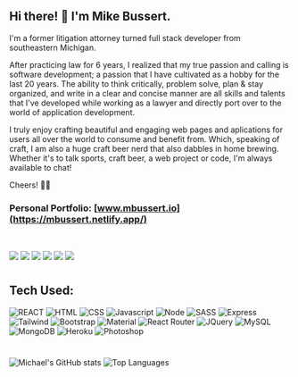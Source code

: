 ## Hi there! 👋 I'm Mike Bussert.

I'm a former litigation attorney turned full stack developer from southeastern Michigan.

After practicing law for 6 years, I realized that my true passion and calling is software development; a passion that I have cultivated as a hobby for the last 20 years. The ability to think critically, problem solve, plan & stay organized, and write in a clear and concise manner are all skills and talents that I've developed while working as a lawyer and directly port over to the world of application development.

I truly enjoy crafting beautiful and engaging web pages and aplications for users all over the world to consume and benefit from. Which, speaking of craft, I am also a huge craft beer nerd that also dabbles in home brewing. Whether it's to talk sports, craft beer, a web project or code, I'm always available to chat!

Cheers! 🍺🍺

### Personal Portfolio: [www.mbussert.io](https://mbussert.netlify.app/)

<br>

<a href="https://www.linkedin.com/in/michaelbussert/" target="_blank"><img src="https://img.shields.io/badge/LinkedIn-0077B5?style=for-the-badge&logo=linkedin&logoColor=white" /></a> <a href="mailto: mbussert@gmail.com" target="_blank"><img src="https://img.shields.io/badge/Gmail-D14836?style=for-the-badge&logo=gmail&logoColor=white" /></a> <a href="https://github.com/mbussert" target="_blank"><img src="https://img.shields.io/badge/GitHub-100000?style=for-the-badge&logo=github&logoColor=white"></a> <a href="https://www.twitter.com/mbussert"><img src="https://img.shields.io/badge/Twitter-1DA1F2?style=for-the-badge&logo=twitter&logoColor=white" target="_blank"></a> <a href="https://bitbucket.org/mbussert/"><img src="https://img.shields.io/badge/Bitbucket-330F63?style=for-the-badge&logo=bitbucket&logoColor=white" target="_blank"></a>
<a href="https://stackexchange.com/users/20496082/michael-bussert" target="_blank"><img src="https://img.shields.io/badge/Stack_Overflow-FE7A16?style=for-the-badge&logo=stack-overflow&logoColor=white"></a>

#

## Tech Used:

![REACT](https://img.shields.io/badge/React-20232A?style=for-the-badge&logo=react&logoColor=61DAFB) ![HTML](https://img.shields.io/badge/HTML5-E34F26?style=for-the-badge&logo=html5&logoColor=white) ![CSS](https://img.shields.io/badge/CSS3-1572B6?style=for-the-badge&logo=css3&logoColor=white) ![Javascript](https://img.shields.io/badge/JavaScript-F7DF1E?style=for-the-badge&logo=javascript&logoColor=black) ![Node](https://img.shields.io/badge/Node.js-43853D?style=for-the-badge&logo=node.js&logoColor=white) ![SASS](https://img.shields.io/badge/Sass-CC6699?style=for-the-badge&logo=sass&logoColor=white) ![Express](https://img.shields.io/badge/Express.js-404D59?style=for-the-badge) ![Tailwind](https://img.shields.io/badge/Tailwind_CSS-38B2AC?style=for-the-badge&logo=tailwind-css&logoColor=white) ![Bootstrap](https://img.shields.io/badge/Bootstrap-563D7C?style=for-the-badge&logo=bootstrap&logoColor=white) ![Material](https://img.shields.io/badge/Material--UI-0081CB?style=for-the-badge&logo=material-ui&logoColor=white) ![React Router](https://img.shields.io/badge/React_Router-CA4245?style=for-the-badge&logo=react-router&logoColor=white) ![JQuery](https://img.shields.io/badge/jQuery-0769AD?style=for-the-badge&logo=jquery&logoColor=white) ![MySQL](https://img.shields.io/badge/MySQL-00000F?style=for-the-badge&logo=mysql&logoColor=white) ![MongoDB](https://img.shields.io/badge/MongoDB-4EA94B?style=for-the-badge&logo=mongodb&logoColor=white) ![Heroku](https://img.shields.io/badge/Heroku-430098?style=for-the-badge&logo=heroku&logoColor=white) ![Photoshop](https://aleen42.github.io/badges/src/photoshop.svg)

#

![Michael's GitHub stats](https://github-readme-stats.vercel.app/api?username=mbussert&count_private=true&theme=algolia) ![Top Languages](https://github-readme-stats.vercel.app/api/top-langs/?username=mbussert&layout=compact&theme=algolia)
<br>
